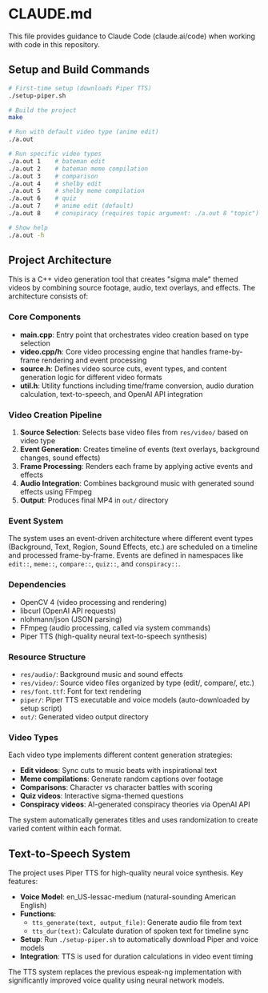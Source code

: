 # CLAUDE.md

This file provides guidance to Claude Code (claude.ai/code) when working with code in this repository.

## Setup and Build Commands

```bash
# First-time setup (downloads Piper TTS)
./setup-piper.sh

# Build the project
make

# Run with default video type (anime edit)
./a.out

# Run specific video types
./a.out 1    # bateman edit
./a.out 2    # bateman meme compilation  
./a.out 3    # comparison
./a.out 4    # shelby edit
./a.out 5    # shelby meme compilation
./a.out 6    # quiz
./a.out 7    # anime edit (default)
./a.out 8    # conspiracy (requires topic argument: ./a.out 8 "topic")

# Show help
./a.out -h
```

## Project Architecture

This is a C++ video generation tool that creates "sigma male" themed videos by combining source footage, audio, text overlays, and effects. The architecture consists of:

### Core Components

- **main.cpp**: Entry point that orchestrates video creation based on type selection
- **video.cpp/h**: Core video processing engine that handles frame-by-frame rendering and event processing
- **source.h**: Defines video source cuts, event types, and content generation logic for different video formats
- **util.h**: Utility functions including time/frame conversion, audio duration calculation, text-to-speech, and OpenAI API integration

### Video Creation Pipeline

1. **Source Selection**: Selects base video files from `res/video/` based on video type
2. **Event Generation**: Creates timeline of events (text overlays, background changes, sound effects) 
3. **Frame Processing**: Renders each frame by applying active events and effects
4. **Audio Integration**: Combines background music with generated sound effects using FFmpeg
5. **Output**: Produces final MP4 in `out/` directory

### Event System

The system uses an event-driven architecture where different event types (Background, Text, Region, Sound Effects, etc.) are scheduled on a timeline and processed frame-by-frame. Events are defined in namespaces like `edit::`, `meme::`, `compare::`, `quiz::`, and `conspiracy::`.

### Dependencies

- OpenCV 4 (video processing and rendering)
- libcurl (OpenAI API requests)
- nlohmann/json (JSON parsing)
- FFmpeg (audio processing, called via system commands)
- Piper TTS (high-quality neural text-to-speech synthesis)

### Resource Structure

- `res/audio/`: Background music and sound effects  
- `res/video/`: Source video files organized by type (edit/, compare/, etc.)
- `res/font.ttf`: Font for text rendering
- `piper/`: Piper TTS executable and voice models (auto-downloaded by setup script)
- `out/`: Generated video output directory

### Video Types

Each video type implements different content generation strategies:
- **Edit videos**: Sync cuts to music beats with inspirational text
- **Meme compilations**: Generate random captions over footage  
- **Comparisons**: Character vs character battles with scoring
- **Quiz videos**: Interactive sigma-themed questions
- **Conspiracy videos**: AI-generated conspiracy theories via OpenAI API

The system automatically generates titles and uses randomization to create varied content within each format.

## Text-to-Speech System

The project uses Piper TTS for high-quality neural voice synthesis. Key features:

- **Voice Model**: en_US-lessac-medium (natural-sounding American English)
- **Functions**: 
  - `tts_generate(text, output_file)`: Generate audio file from text
  - `tts_dur(text)`: Calculate duration of spoken text for timeline sync
- **Setup**: Run `./setup-piper.sh` to automatically download Piper and voice models
- **Integration**: TTS is used for duration calculations in video event timing

The TTS system replaces the previous espeak-ng implementation with significantly improved voice quality using neural network models.
